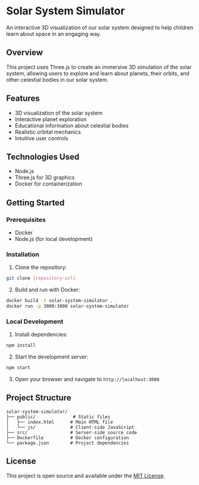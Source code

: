 # Solar System Simulator

An interactive 3D visualization of our solar system designed to help children learn about space in an engaging way.

## Overview

This project uses Three.js to create an immersive 3D simulation of the solar system, allowing users to explore and learn about planets, their orbits, and other celestial bodies in our solar system.

## Features

- 3D visualization of the solar system
- Interactive planet exploration
- Educational information about celestial bodies
- Realistic orbital mechanics
- Intuitive user controls

## Technologies Used

- Node.js
- Three.js for 3D graphics
- Docker for containerization

## Getting Started

### Prerequisites

- Docker
- Node.js (for local development)

### Installation

1. Clone the repository:

```bash
git clone [repository-url]
```

2. Build and run with Docker:

```bash
docker build -t solar-system-simulator .
docker run -p 3000:3000 solar-system-simulator
```

### Local Development

1. Install dependencies:

```bash
npm install
```

2. Start the development server:

```bash
npm start
```

3. Open your browser and navigate to `http://localhost:3000`

## Project Structure

```
solar-system-simulator/
├── public/              # Static files
│   ├── index.html      # Main HTML file
│   └── js/             # Client-side JavaScript
├── src/                # Server-side source code
├── Dockerfile          # Docker configuration
└── package.json        # Project dependencies
```

## License

This project is open source and available under the [MIT License](LICENSE).
